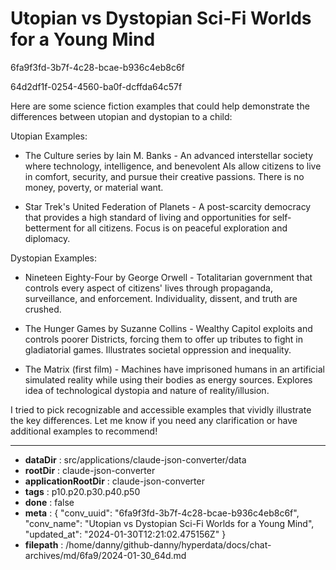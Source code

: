 # Utopian vs Dystopian Sci-Fi Worlds for a Young Mind

6fa9f3fd-3b7f-4c28-bcae-b936c4eb8c6f

64d2df1f-0254-4560-ba0f-dcffda64c57f

 Here are some science fiction examples that could help demonstrate the differences between utopian and dystopian to a child:

Utopian Examples:

- The Culture series by Iain M. Banks - An advanced interstellar society where technology, intelligence, and benevolent AIs allow citizens to live in comfort, security, and pursue their creative passions. There is no money, poverty, or material want.

- Star Trek's United Federation of Planets - A post-scarcity democracy that provides a high standard of living and opportunities for self-betterment for all citizens. Focus is on peaceful exploration and diplomacy.

Dystopian Examples:  

- Nineteen Eighty-Four by George Orwell - Totalitarian government that controls every aspect of citizens' lives through propaganda, surveillance, and enforcement. Individuality, dissent, and truth are crushed.

- The Hunger Games by Suzanne Collins - Wealthy Capitol exploits and controls poorer Districts, forcing them to offer up tributes to fight in gladiatorial games. Illustrates societal oppression and inequality.  

- The Matrix (first film) - Machines have imprisoned humans in an artificial simulated reality while using their bodies as energy sources. Explores idea of technological dystopia and nature of reality/illusion.

I tried to pick recognizable and accessible examples that vividly illustrate the key differences. Let me know if you need any clarification or have additional examples to recommend!

---

* **dataDir** : src/applications/claude-json-converter/data
* **rootDir** : claude-json-converter
* **applicationRootDir** : claude-json-converter
* **tags** : p10.p20.p30.p40.p50
* **done** : false
* **meta** : {
  "conv_uuid": "6fa9f3fd-3b7f-4c28-bcae-b936c4eb8c6f",
  "conv_name": "Utopian vs Dystopian Sci-Fi Worlds for a Young Mind",
  "updated_at": "2024-01-30T12:21:02.475156Z"
}
* **filepath** : /home/danny/github-danny/hyperdata/docs/chat-archives/md/6fa9/2024-01-30_64d.md